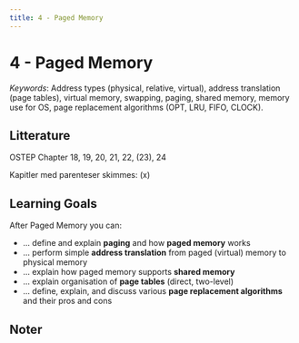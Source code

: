 ```yaml
---
title: 4 - Paged Memory
---
```


# 4 - Paged Memory

*Keywords*: Address types (physical, relative, virtual), address translation (page tables), virtual memory, swapping, paging, shared memory, memory use for OS, page replacement algorithms (OPT, LRU, FIFO, CLOCK).

## Litterature

OSTEP Chapter 18, 19, 20, 21, 22, (23), 24

Kapitler med parenteser skimmes: (x)

## Learning Goals

After Paged Memory you can:

* ... define and explain **paging** and how **paged memory** works
* ... perform simple **address translation** from paged (virtual) memory to physical memory
* ... explain how paged memory supports **shared memory**
* ... explain organisation of **page tables** (direct, two-level)
* ... define, explain, and discuss various **page replacement algorithms** and their pros and cons

## Noter